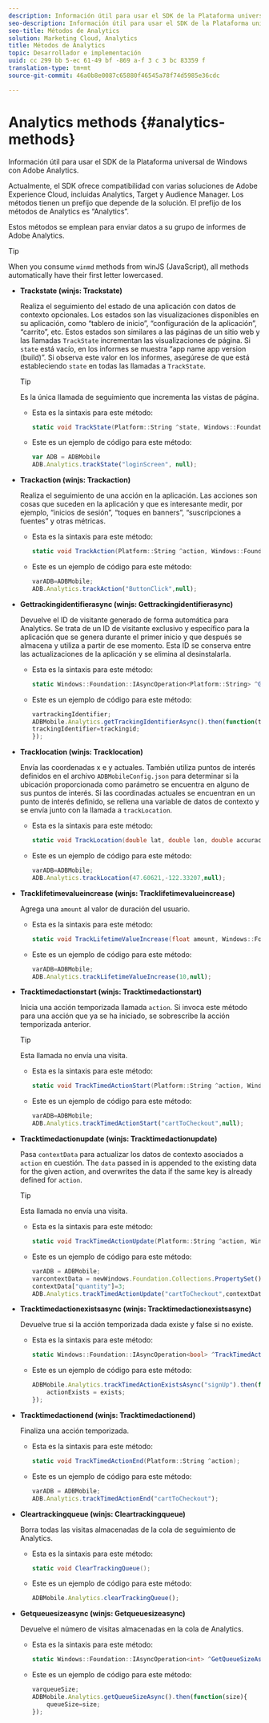 ```yaml
---
description: Información útil para usar el SDK de la Plataforma universal de Windows con Adobe Analytics.
seo-description: Información útil para usar el SDK de la Plataforma universal de Windows con Adobe Analytics.
seo-title: Métodos de Analytics
solution: Marketing Cloud, Analytics
title: Métodos de Analytics
topic: Desarrollador e implementación
uuid: cc 299 bb 5-ec 61-49 bf -869 a-f 3 c 3 bc 83359 f
translation-type: tm+mt
source-git-commit: 46a0b8e0087c65880f46545a78f74d5985e36cdc

---
```



# Analytics methods {#analytics-methods}

Información útil para usar el SDK de la Plataforma universal de Windows con Adobe Analytics.

Actualmente, el SDK ofrece compatibilidad con varias soluciones de Adobe Experience Cloud, incluidas Analytics, Target y Audience Manager. Los métodos tienen un prefijo que depende de la solución. El prefijo de los métodos de Analytics es “Analytics”.

Estos métodos se emplean para enviar datos a su grupo de informes de Adobe Analytics.

>[!TIP]
>
>When you consume `winmd` methods from winJS (JavaScript), all methods automatically have their first letter lowercased.

* **Trackstate (winjs: Trackstate)**

   Realiza el seguimiento del estado de una aplicación con datos de contexto opcionales. Los estados son las visualizaciones disponibles en su aplicación, como “tablero de inicio”, “configuración de la aplicación”, “carrito”, etc. Estos estados son similares a las páginas de un sitio web y las llamadas `TrackState` incrementan las visualizaciones de página.
Si `state` está vacío, en los informes se muestra “app name app version (build)”. Si observa este valor en los informes, asegúrese de que está estableciendo `state` en todas las llamadas a `TrackState`.

   >[!TIP]
   >
   >Es la única llamada de seguimiento que incrementa las vistas de página.

   * Esta es la sintaxis para este método:

      ```csharp
      static void TrackState(Platform::String ^state, Windows::Foundation::Collections::IMap<Platform::String^, Platform::Object> ^contextData); 
      ```

   * Este es un ejemplo de código para este método:

      ```js
      var ADB = ADBMobile
      ADB.Analytics.trackState("loginScreen", null);
      ```

* **Trackaction (winjs: Trackaction)**

   Realiza el seguimiento de una acción en la aplicación. Las acciones son cosas que suceden en la aplicación y que es interesante medir, por ejemplo, “inicios de sesión”, “toques en banners”, “suscripciones a fuentes” y otras métricas.

   * Esta es la sintaxis para este método:

      ```csharp
      static void TrackAction(Platform::String ^action, Windows::Foundation::Collections::IMap<Platform::String^, Platform::Object> ^contextData); 
      ```

   * Este es un ejemplo de código para este método:

      ```js
      varADB=ADBMobile; 
      ADB.Analytics.trackAction("ButtonClick",null); 
      ```

* **Gettrackingidentifierasync (winjs: Gettrackingidentifierasync)**

   Devuelve el ID de visitante generado de forma automática para Analytics. Se trata de un ID de visitante exclusivo y específico para la aplicación que se genera durante el primer inicio y que después se almacena y utiliza a partir de ese momento. Esta ID se conserva entre las actualizaciones de la aplicación y se elimina al desinstalarla.

   * Esta es la sintaxis para este método:

      ```csharp
      static Windows::Foundation::IAsyncOperation<Platform::String> ^GetTrackingIdentifierAsync(); 
      ```

   * Este es un ejemplo de código para este método:

      ```js
      vartrackingIdentifier; 
      ADBMobile.Analytics.getTrackingIdentifierAsync().then(function(trackingid){
      trackingIdentifier=trackingid;
      });
      ```

* **Tracklocation (winjs: Tracklocation)**

   Envía las coordenadas x e y actuales. También utiliza puntos de interés definidos en el archivo `ADBMobileConfig.json` para determinar si la ubicación proporcionada como parámetro se encuentra en alguno de sus puntos de interés. Si las coordinadas actuales se encuentran en un punto de interés definido, se rellena una variable de datos de contexto y se envía junto con la llamada a `trackLocation`.

   * Esta es la sintaxis para este método:

      ```csharp
      static void TrackLocation(double lat, double lon, double accuracy, Windows::Foundation::Collections::IMap<Platform::String^, Platform::Object> ^contextData);
      ```

   * Este es un ejemplo de código para este método:

      ```js
      varADB=ADBMobile; 
      ADB.Analytics.trackLocation(47.60621,-122.33207,null);
      ```

* **Tracklifetimevalueincrease (winjs: Tracklifetimevalueincrease)**

   Agrega una `amount` al valor de duración del usuario.

   * Esta es la sintaxis para este método:

      ```csharp
      static void TrackLifetimeValueIncrease(float amount, Windows::Foundation::Collections::IMap<Platform::String^, Platform::Object> ^contextData); 
      ```

   * Este es un ejemplo de código para este método:

      ```js
      varADB=ADBMobile;
      ADB.Analytics.trackLifetimeValueIncrease(10,null);
      ```

* **Tracktimedactionstart (winjs: Tracktimedactionstart)**

   Inicia una acción temporizada llamada `action`. Si invoca este método para una acción que ya se ha iniciado, se sobrescribe la acción temporizada anterior.

   >[!TIP]
   >
   >Esta llamada no envía una visita.

   * Esta es la sintaxis para este método:

      ```csharp
      static void TrackTimedActionStart(Platform::String ^action, Windows::Foundation::Collections::IMap<Platform::String^, Platform::Object^> ^contextData); 
      ```

   * Este es un ejemplo de código para este método:

      ```js
      varADB=ADBMobile;
      ADB.Analytics.trackTimedActionStart("cartToCheckout",null); 
      ```

* **Tracktimedactionupdate (winjs: Tracktimedactionupdate)**

   Pasa `contextData` para actualizar los datos de contexto asociados a `action` en cuestión. The `data` passed in is appended to the existing data for the given action, and overwrites the data if the same key is already defined for `action`.

   >[!TIP]
   >
   >Esta llamada no envía una visita.

   * Esta es la sintaxis para este método:

      ```csharp
      static void TrackTimedActionUpdate(Platform::String ^action, Windows::Foundation::Collections::IMap<Platform::String^, Platform::Object> ^contextData); 
      ```

   * Este es un ejemplo de código para este método:

      ```js
      varADB = ADBMobile;
      varcontextData = newWindows.Foundation.Collections.PropertySet();
      contextData["quantity"]=3; 
      ADB.Analytics.trackTimedActionUpdate("cartToCheckout",contextData);
      ```

* **Tracktimedactionexistsasync (winjs: Tracktimedactionexistsasync)**

   Devuelve true si la acción temporizada dada existe y false si no existe.

   * Esta es la sintaxis para este método:

      ```csharp
      static Windows::Foundation::IAsyncOperation<bool> ^TrackTimedActionExistsAsync(Platform::String ^action); 
      ```

   * Este es un ejemplo de código para este método:

      ```js
      ADBMobile.Analytics.trackTimedActionExistsAsync("signUp").then(function(exists){ 
          actionExists = exists; 
      });
      ```

* **Tracktimedactionend (winjs: Tracktimedactionend)**

   Finaliza una acción temporizada.

   * Esta es la sintaxis para este método:

      ```csharp
      static void TrackTimedActionEnd(Platform::String ^action);
      ```

   * Este es un ejemplo de código para este método:

      ```js
      varADB = ADBMobile; 
      ADB.Analytics.trackTimedActionEnd("cartToCheckout"); 
      ```

* **Cleartrackingqueue (winjs: Cleartrackingqueue)**

   Borra todas las visitas almacenadas de la cola de seguimiento de Analytics.

   * Esta es la sintaxis para este método:

      ```csharp
      static void ClearTrackingQueue();
      ```

   * Este es un ejemplo de código para este método:

      ```js
      ADBMobile.Analytics.clearTrackingQueue();
      ```

* **Getqueuesizeasync (winjs: Getqueuesizeasync)**

   Devuelve el número de visitas almacenadas en la cola de Analytics.

   * Esta es la sintaxis para este método:

      ```csharp
      static Windows::Foundation::IAsyncOperation<int> ^GetQueueSizeAsync();
      ```

   * Este es un ejemplo de código para este método:

      ```js
      varqueueSize;
      ADBMobile.Analytics.getQueueSizeAsync().then(function(size){ 
          queueSize=size;
      });
      ```
